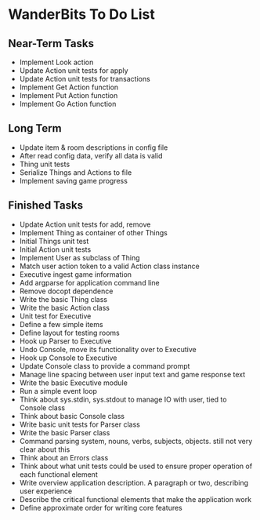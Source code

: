 
WanderBits To Do List
=====================

Near-Term Tasks
---------------
- Implement Look action
- Update Action unit tests for apply
- Update Action unit tests for transactions
- Implement Get Action function
- Implement Put Action function
- Implement Go Action function


Long Term
---------
- Update item & room descriptions in config file
- After read config data, verify all data is valid
- Thing unit tests
- Serialize Things and Actions to file
- Implement saving game progress


Finished Tasks
--------------
- Update Action unit tests for add, remove
- Implement Thing as container of other Things
- Initial Things unit test
- Initial Action unit tests
- Implement User as subclass of Thing
- Match user action token to a valid Action class instance
- Executive ingest game information
- Add argparse for application command line
- Remove docopt dependence
- Write the basic Thing class
- Write the basic Action class
- Unit test for Executive
- Define a few simple items
- Define layout for testing rooms
- Hook up Parser to Executive
- Undo Console, move its functionality over to Executive
- Hook up Console to Executive
- Update Console class to provide a command prompt
- Manage line spacing between user input text and game response text
- Write the basic Executive module
- Run a simple event loop
- Think about sys.stdin, sys.stdout to manage IO with user, tied to Console class
- Think about basic Console class
- Write basic unit tests for Parser class
- Write the basic Parser class
- Command parsing system, nouns, verbs, subjects, objects.  still not very clear about this
- Think about an Errors class
- Think about what unit tests could be used to ensure proper operation of each functional element
- Write overview application description.  A paragraph or two, describing user experience
- Describe the critical functional elements that make the application work
- Define approximate order for writing core features
